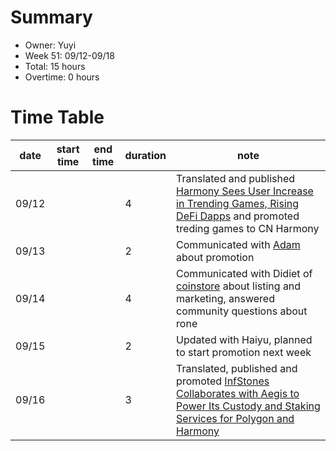 # Summary
* Owner: Yuyi
* Week 51: 09/12-09/18
* Total: 15 hours
* Overtime: 0 hours

# Time Table
| date  | start time  | end time | duration  |  note |
|---|---|---|---|---|
| 09/12 |   |   | 4 | Translated and published [Harmony Sees User Increase in Trending Games, Rising DeFi Dapps](https://mp.weixin.qq.com/s/ZPdKYlBpZJTKB0Sz4IQtxQ) and promoted treding games to CN Harmony |
| 09/13 |   |   | 2 | Communicated with [Adam](https://console.unifra.io/) about promotion  |
| 09/14 |   |   | 4 | Communicated with Didiet of [coinstore](https://www.coingecko.com/en/exchanges/coinstore) about listing and marketing, answered community questions about rone |
| 09/15 |   |   | 2 | Updated with Haiyu, planned to start promotion next week  |
| 09/16 |   |   | 3 | Translated, published and promoted [InfStones Collaborates with Aegis to Power Its Custody and Staking Services for Polygon and Harmony](https://mp.weixin.qq.com/s/pdFwmD5YRq1K3gvYmMNY1A)  |
